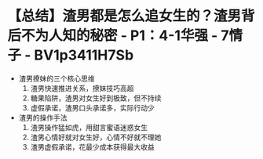 # 【总结】渣男都是怎么追女生的？渣男背后不为人知的秘密 - P1：4-1华强 - 7情子 - BV1p3411H7Sb

-   渣男撩妹的三个核心思维
    1.  渣男快速推进关系，撩妹技巧高超
    2.  糖果陷阱，渣男对女生好到极致，但不持续
    3.  虚假承诺，渣男口头承诺多，实际行动少
-   渣男的操作手法
    1.  渣男操作猛如虎，用甜言蜜语迷惑女生
    2.  渣男心情好就对女生好，心情不好就不理她
    3.  渣男虚假承诺，花最少成本获得最大收益